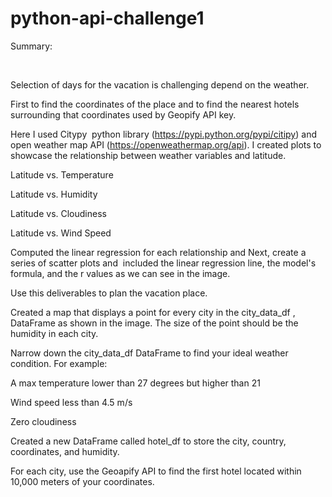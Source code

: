 # python-api-challenge1
Summary:

​

Selection of days for the vacation is challenging depend on the weather.

First to find the coordinates of the place and to find the nearest hotels surrounding that coordinates used by Geopify API key.

Here I used Citypy  python library (https://pypi.python.org/pypi/citipy) and  open weather map API (https://openweathermap.org/api). I created plots to showcase the relationship between weather variables and latitude.

Latitude vs. Temperature

Latitude vs. Humidity

Latitude vs. Cloudiness

Latitude vs. Wind Speed

Computed the linear regression for each relationship and Next, create a series of scatter plots and  included the linear regression line, the model's formula, and the r values as we can see in the image.

Use this deliverables to plan the vacation place.

Created a map that displays a point for every city in the city_data_df , DataFrame as shown in the image. The size of the point should be the humidity in each city.

Narrow down the city_data_df DataFrame to find your ideal weather condition. For example:

A max temperature lower than 27 degrees but higher than 21

Wind speed less than 4.5 m/s

Zero cloudiness

Created a new DataFrame called hotel_df to store the city, country, coordinates, and humidity.

For each city, use the Geoapify API to find the first hotel located within 10,000 meters of your coordinates.
